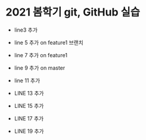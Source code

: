 # 2021 봄학기 git, GitHub 실습

- line3 추가

- line 5 추가 on feature1 브랜치

- line 7 추가 on feature1 

- line 9 추가 on master

- line 11 추가

- LINE 13 추가

- LINE 15 추가

- LINE 17 추가

- LINE 19 추가
